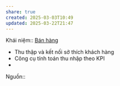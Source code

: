 ```yaml
---
share: true
created: 2025-03-03T10:49
updated: 2025-03-22T21:47
---
```

Khái niệm:: [Bán hàng](./%CE%9E%20Kh%C3%A1i%20ni%E1%BB%87m/B%C3%A1n%20h%C3%A0ng.md)

- Thu thập và kết nối sở thích khách hàng
- Công cụ tính toán thu nhập theo KPI
- 
Nguồn:: 
